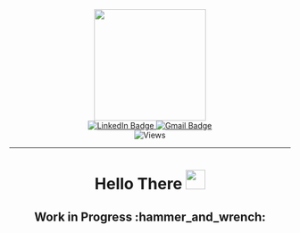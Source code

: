<div id="header" align="center">
  <img src="https://c.tenor.com/YUzRkMOL-3EAAAAM/programming-computer-frog.gif" width="200" margin-bottom="100"/>

  <div id="badges">
    <a href="https://www.linkedin.com/in/pedro-haidar-5261481a0/">
      <img src="https://img.shields.io/badge/LinkedIn-blue?style=for-the-badge&logo=linkedin&logoColor=white" alt="LinkedIn Badge"/>
    </a>
    <a href="mailto:pedrohfilho.dev@gmail.com">
      <img src="https://img.shields.io/badge/Gmail-red?style=for-the-badge&logo=gmail&logoColor=white" alt="Gmail Badge"/>
    </a>
    <div>
      <img src="https://komarev.com/ghpvc/?username=Pedro&style=flat-square&color=red" alt="Views"/>
    </div>
  </div>
  
<hr>
<h1>
  <b>Hello There</b>
  <img src="https://static.wikia.nocookie.net/disneyemojiblitz/images/9/92/EmojiBlitzObi-WanKenobi1.png/revision/latest?cb=20220726120305" weight="35" height="35"/>
 </h1>

  <h2>
    Work in Progress :hammer_and_wrench:
  </h2>

<!--
**pf-haidar/pf-haidar** is a ✨ _special_ ✨ repository because its `README.md` (this file) appears on your GitHub profile.

Here are some ideas to get you started:

- 🔭 I’m currently working on ...
- 🌱 I’m currently learning ...
- 👯 I’m looking to collaborate on ...
- 🤔 I’m looking for help with ...
- 💬 Ask me about ...
- 📫 How to reach me: ...
- 😄 Pronouns: ...
- ⚡ Fun fact: ...
-->
